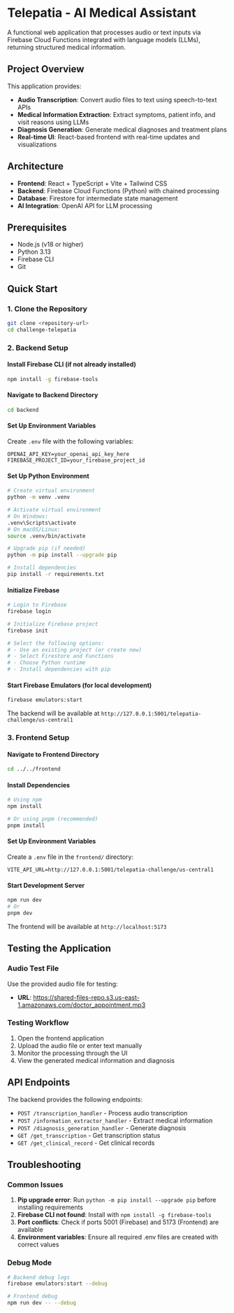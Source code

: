 # Telepatia - AI Medical Assistant

A functional web application that processes audio or text inputs via Firebase Cloud Functions integrated with language models (LLMs), returning structured medical information.

## Project Overview

This application provides:
- **Audio Transcription**: Convert audio files to text using speech-to-text APIs
- **Medical Information Extraction**: Extract symptoms, patient info, and visit reasons using LLMs
- **Diagnosis Generation**: Generate medical diagnoses and treatment plans
- **Real-time UI**: React-based frontend with real-time updates and visualizations

## Architecture

- **Frontend**: React + TypeScript + Vite + Tailwind CSS
- **Backend**: Firebase Cloud Functions (Python) with chained processing
- **Database**: Firestore for intermediate state management
- **AI Integration**: OpenAI API for LLM processing

## Prerequisites

- Node.js (v18 or higher)
- Python 3.13
- Firebase CLI
- Git

## Quick Start

### 1. Clone the Repository

```bash
git clone <repository-url>
cd challenge-telepatia
```

### 2. Backend Setup

#### Install Firebase CLI (if not already installed)
```bash
npm install -g firebase-tools
```

#### Navigate to Backend Directory
```bash
cd backend
```

#### Set Up Environment Variables

Create `.env` file with the following variables:
```env
OPENAI_API_KEY=your_openai_api_key_here
FIREBASE_PROJECT_ID=your_firebase_project_id
```

#### Set Up Python Environment
```bash
# Create virtual environment
python -m venv .venv

# Activate virtual environment
# On Windows:
.venv\Scripts\activate
# On macOS/Linux:
source .venv/bin/activate

# Upgrade pip (if needed)
python -m pip install --upgrade pip

# Install dependencies
pip install -r requirements.txt
```

#### Initialize Firebase
```bash
# Login to Firebase
firebase login

# Initialize Firebase project
firebase init

# Select the following options:
# - Use an existing project (or create new)
# - Select Firestore and Functions
# - Choose Python runtime
# - Install dependencies with pip
```

#### Start Firebase Emulators (for local development)
```bash
firebase emulators:start
```

The backend will be available at `http://127.0.0.1:5001/telepatia-challenge/us-central1`

### 3. Frontend Setup

#### Navigate to Frontend Directory
```bash
cd ../../frontend
```

#### Install Dependencies
```bash
# Using npm
npm install

# Or using pnpm (recommended)
pnpm install
```

#### Set Up Environment Variables
Create a `.env` file in the `frontend/` directory:

```env
VITE_API_URL=http://127.0.0.1:5001/telepatia-challenge/us-central1
```

#### Start Development Server
```bash
npm run dev
# Or
pnpm dev
```

The frontend will be available at `http://localhost:5173`

## Testing the Application

### Audio Test File
Use the provided audio file for testing:
- **URL**: https://shared-files-repo.s3.us-east-1.amazonaws.com/doctor_appointment.mp3

### Testing Workflow
1. Open the frontend application
2. Upload the audio file or enter text manually
3. Monitor the processing through the UI
4. View the generated medical information and diagnosis

## API Endpoints

The backend provides the following endpoints:

- `POST /transcription_handler` - Process audio transcription
- `POST /information_extractor_handler` - Extract medical information
- `POST /diagnosis_generation_handler` - Generate diagnosis
- `GET /get_transcription` - Get transcription status
- `GET /get_clinical_record` - Get clinical records

## Troubleshooting

### Common Issues

1. **Pip upgrade error**: Run `python -m pip install --upgrade pip` before installing requirements
2. **Firebase CLI not found**: Install with `npm install -g firebase-tools`
3. **Port conflicts**: Check if ports 5001 (Firebase) and 5173 (Frontend) are available
4. **Environment variables**: Ensure all required .env files are created with correct values

### Debug Mode
```bash
# Backend debug logs
firebase emulators:start --debug

# Frontend debug
npm run dev -- --debug
```
